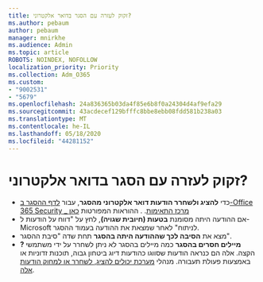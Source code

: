 ```yaml
---
title: זקוק לעזרה עם הסגר בדואר אלקטרוני?
ms.author: pebaum
author: pebaum
manager: mnirkhe
ms.audience: Admin
ms.topic: article
ROBOTS: NOINDEX, NOFOLLOW
localization_priority: Priority
ms.collection: Adm_O365
ms.custom:
- "9002531"
- "5679"
ms.openlocfilehash: 24a836365b03da4f85e6b8f0a24304d4af9efa29
ms.sourcegitcommit: 43acdecef129bfffc8bbe8ebb08fdd581b238a03
ms.translationtype: MT
ms.contentlocale: he-IL
ms.lasthandoff: 05/18/2020
ms.locfileid: "44281152"
---
```

# <a name="need-help-with-email-quarantine"></a>זקוק לעזרה עם הסגר בדואר אלקטרוני?

- כדי **להציג ולשחרר הודעות דואר אלקטרוני מהסגר**, עבור [לדף ההסגר ב-Office 365 Security _ מרכז התאימות](https://protection.office.com/quarantine). . ההוראות המפורטות [כאן](https://docs.microsoft.com/microsoft-365/security/office-365-security/find-and-release-quarantined-messages-as-a-user?view=o365-worldwide#view-your-quarantined-messages)
- אם ההודעה היתה מסומנת **בטעות (חיובית שגויה)**, לחץ על "דווח על הודעות ל-Microsoft לניתוח" לאחר שמצאת את ההודעה בעמוד ההסגר. 
- מצא את **הסיבה לכך שההודעה היתה בהסגר** תחת שדה "סיבת ההסגר".
- **? מיילים חסרים בהסגר** כמה מיילים בהסגר לא ניתן לשחרר על ידי משתמשי הקצה. אלה הם כנראה הודעות שסווגו כהודעות דיוג ביטחון גבוה, תוכנות זדוניות או באמצעות פעולת תעבורה. מנהלי [מערכת יכולים להציג, לשחרר או למחוק הודעות אלה](https://docs.microsoft.com/microsoft-365/security/office-365-security/manage-quarantined-messages-and-files?view=o365-worldwide). 
